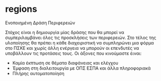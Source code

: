 # regions
Ενοποιημένη Δράση Περιφερειών

Στόχος είναι η δημιουργία μίας δράσης που θα μπορεί να συμπεριλαμβάνει όλες τις προσκλήσεις των περιφερειών. Στο τέλος της υλοποίησης θα πρέπει η κάθε διαχειριστική να συμπληρώνει μια φόρμα στο ΠΣΚΕ και χωρίς άλλη ενέργεια να μπορούν οι επενδυτές να υποβάλλουν τις προτάσεις τους.
Οι άξονες που κινούμαστε έιναι:

* Καμία έκπτωση σε θέματα διαφάνειας και ελέγχου
* Έμφαση στη διαλειτουργία με ΟΠΣ ΕΣΠΑ και άλλα πληροφοριακά
* Πλήρης αυτοματοποίηση
